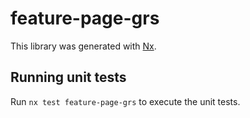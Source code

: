 # feature-page-grs

This library was generated with [Nx](https://nx.dev).

## Running unit tests

Run `nx test feature-page-grs` to execute the unit tests.
